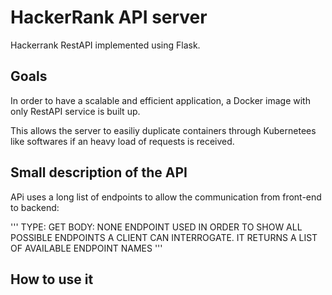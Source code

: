 

# HackerRank API server
Hackerrank RestAPI implemented using Flask.

## Goals
In order to have a scalable and efficient application, a Docker image with only RestAPI service is built up.

This allows the server to easiliy duplicate containers through Kubernetees like softwares if an heavy load of requests is received.


## Small description of the API
APi uses a long list of endpoints to allow the communication from front-end to backend:

'''
TYPE: GET
BODY: NONE
ENDPOINT USED IN ORDER TO SHOW ALL POSSIBLE ENDPOINTS A CLIENT CAN INTERROGATE.
IT RETURNS A LIST OF AVAILABLE ENDPOINT NAMES
'''

## How to use it


